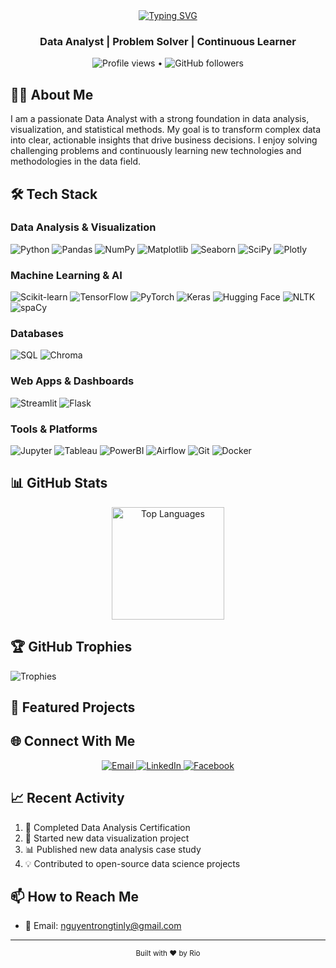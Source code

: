<div align="center">
  <a href="https://git.io/typing-svg">
    <img src="https://readme-typing-svg.demolab.com?font=Fira+Code&weight=600&size=28&duration=3000&pause=1000&color=5D3FD3&center=true&vCenter=true&width=500&lines=Hello%2C+I'm+Rio+%F0%9F%91%8B;Data+Enthusiast+%F0%9F%93%8A;Numbers+into+Stories+%F0%9F%93%88" alt="Typing SVG" />
  </a>
</div>

<h3 align="center">Data Analyst | Problem Solver | Continuous Learner</h3>

<p align="center">
  <img src="https://komarev.com/ghpvc/?username=TrggTin&label=Profile+Views&color=5D3FD3&style=flat" alt="Profile views" /> 
  • 
  <img src="https://img.shields.io/github/followers/TrggTin?label=Followers&style=social" alt="GitHub followers" />
</p>

## 👨‍💻 About Me

I am a passionate Data Analyst with a strong foundation in data analysis, visualization, and statistical methods. My goal is to transform complex data into clear, actionable insights that drive business decisions. I enjoy solving challenging problems and continuously learning new technologies and methodologies in the data field.

## 🛠️ Tech Stack

### Data Analysis & Visualization
![Python](https://img.shields.io/badge/Python-3776AB?style=for-the-badge&logo=python&logoColor=white)
![Pandas](https://img.shields.io/badge/Pandas-150458?style=for-the-badge&logo=pandas&logoColor=white)
![NumPy](https://img.shields.io/badge/NumPy-013243?style=for-the-badge&logo=numpy&logoColor=white)
![Matplotlib](https://img.shields.io/badge/Matplotlib-11557C?style=for-the-badge&logo=matplotlib&logoColor=white)
![Seaborn](https://img.shields.io/badge/Seaborn-5D3FD3?style=for-the-badge)
![SciPy](https://img.shields.io/badge/SciPy-8CAAE6?style=for-the-badge&logo=scipy&logoColor=white)
![Plotly](https://img.shields.io/badge/Plotly-3F4F75?style=for-the-badge&logo=plotly&logoColor=white)

### Machine Learning & AI
![Scikit-learn](https://img.shields.io/badge/Scikit--learn-F7931E?style=for-the-badge&logo=scikit-learn&logoColor=white)
![TensorFlow](https://img.shields.io/badge/TensorFlow-FF6F00?style=for-the-badge&logo=tensorflow&logoColor=white)
![PyTorch](https://img.shields.io/badge/PyTorch-EE4C2C?style=for-the-badge&logo=pytorch&logoColor=white)
![Keras](https://img.shields.io/badge/Keras-D00000?style=for-the-badge&logo=keras&logoColor=white)
![Hugging Face](https://img.shields.io/badge/Hugging_Face-FFD21E?style=for-the-badge&logo=huggingface&logoColor=black)
![NLTK](https://img.shields.io/badge/NLTK-3776AB?style=for-the-badge)
![spaCy](https://img.shields.io/badge/spaCy-09A3D5?style=for-the-badge&logo=spacy&logoColor=white)

### Databases
![SQL](https://img.shields.io/badge/SQL-4479A1?style=for-the-badge&logo=postgresql&logoColor=white)
![Chroma](https://img.shields.io/badge/Chroma-2596BE?style=for-the-badge)

### Web Apps & Dashboards
![Streamlit](https://img.shields.io/badge/Streamlit-FF4B4B?style=for-the-badge&logo=streamlit&logoColor=white)
![Flask](https://img.shields.io/badge/Flask-000000?style=for-the-badge&logo=flask&logoColor=white)

### Tools & Platforms
![Jupyter](https://img.shields.io/badge/Jupyter-F37626?style=for-the-badge&logo=jupyter&logoColor=white)
![Tableau](https://img.shields.io/badge/Tableau-E97627?style=for-the-badge&logo=tableau&logoColor=white)
![PowerBI](https://img.shields.io/badge/PowerBI-F2C811?style=for-the-badge&logo=powerbi&logoColor=black)
![Airflow](https://img.shields.io/badge/Airflow-017CEE?style=for-the-badge&logo=apache-airflow&logoColor=white)
![Git](https://img.shields.io/badge/Git-F05032?style=for-the-badge&logo=git&logoColor=white)
![Docker](https://img.shields.io/badge/Docker-2496ED?style=for-the-badge&logo=docker&logoColor=white)

## 📊 GitHub Stats

<div align="center">
  <img height="180em" src="https://github-readme-stats.vercel.app/api/top-langs/?username=TrggTin&layout=compact&langs_count=8&theme=dracula&hide_border=true" alt="Top Languages" />
</div>

## 🏆 GitHub Trophies
![Trophies](https://github-profile-trophy.vercel.app/?username=TrggTin&theme=dracula&no-frame=true&margin-w=15&row=2&column=4)

## 🌟 Featured Projects

## 🌐 Connect With Me

<div align="center">
  <a href="mailto:nguyentrongtinly@gmail.com">
    <img src="https://img.shields.io/badge/Gmail-D14836?style=for-the-badge&logo=gmail&logoColor=white" alt="Email" />
  </a>
  <a href="https://www.linkedin.com/in/tin-nguyen-trong-46236923a">
    <img src="https://img.shields.io/badge/LinkedIn-0077B5?style=for-the-badge&logo=linkedin&logoColor=white" alt="LinkedIn" />
  </a>
  <a href="https://www.facebook.com/TrggTin">
    <img src="https://img.shields.io/badge/Facebook-1877F2?style=for-the-badge&logo=facebook&logoColor=white" alt="Facebook" />
  </a>
</div>

## 📈 Recent Activity
<!--START_SECTION:activity-->
1. 🎉 Completed Data Analysis Certification
2. 🚀 Started new data visualization project
3. 📊 Published new data analysis case study
4. 💡 Contributed to open-source data science projects
<!--END_SECTION:activity-->

## 📫 How to Reach Me

- 📧 Email: nguyentrongtinly@gmail.com

---
<div align="center">
  <sub>Built with ❤️ by Rio</sub>
</div>
